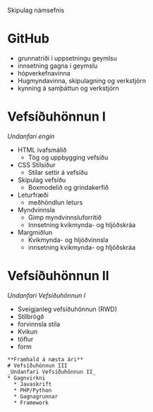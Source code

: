 Skipulag námsefnis
# GitHub 
* grunnatriði í uppsetningu geymlsu
* innsetning gagna í geymslu
* hópverkefnavinna
* Hugmyndavinna, skipulagning og verkstjórn 
* kynning á samþáttun og verkstjórn 

# Vefsíðuhönnun I
_Undanfari engin_
* HTML ívafsmálið
  * Tög og uppbygging vefsíðu
* CSS Stílsíður
  * Stílar settir á vefsíðu
* Skipulag vefsíðu
  * Boxmodelið og grindakerfið
* Leturfræði
  * meðhöndlun leturs 
* Myndvinnsla
  * Gimp myndvinnsluforritið
  * Innsetning kvikmynda- og hljóðskráa
* Margmiðlun
  * Kvikmynda- og hljóðvinnsla
  * innsetning kvikmynda- og hljóðskráa 
  
# Vefsíðuhönnun II
_Undanfari Vefsíðuhönnun I_
* Sveigjanleg vefsíðuhönnun (RWD)
* Stílbrögð
* forvinnsla stíla
* Kvikun
* töflur
* form
````
**Framhald á næsta ári**
# Vefsíðuhönnun III
_Undanfari Vefsíðuhönnun II_
* Gagnvirkni
  * Javaskrift
  * PHP/Python
  * Gagnagrunnar
  * Framework
  

